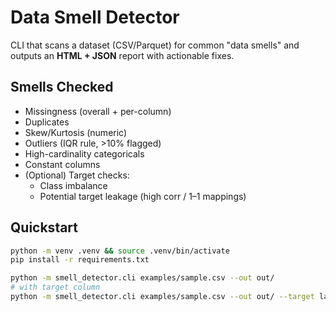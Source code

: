 # Data Smell Detector

CLI that scans a dataset (CSV/Parquet) for common "data smells" and outputs an **HTML + JSON** report with actionable fixes.

## Smells Checked
- Missingness (overall + per-column)
- Duplicates
- Skew/Kurtosis (numeric)
- Outliers (IQR rule, >10% flagged)
- High-cardinality categoricals
- Constant columns
- (Optional) Target checks:
  - Class imbalance
  - Potential target leakage (high corr / 1–1 mappings)

## Quickstart
```bash
python -m venv .venv && source .venv/bin/activate
pip install -r requirements.txt

python -m smell_detector.cli examples/sample.csv --out out/
# with target column
python -m smell_detector.cli examples/sample.csv --out out/ --target label
